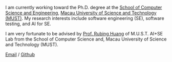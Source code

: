 I am currently working toward the Ph.D. degree at the [School of Computer Science and Engineering](https://fie.must.edu.mo/page/id-1434.html?locale=en_US), [Macau University of Science and Technology (MUST)](https://www.must.edu.mo/index.html?locale=en_US). My research interests include software engineering (SE), software testing, and AI for SE.

I am very fortunate to be advised by [Prof. Rubing Huang](https://huangrubing.github.io/) of M.U.S.T. AI+SE Lab from the School of Computer Science and, Macau University of Science and Technology (MUST).


[Email](mailto:3230002105@student.must.edu.mo) / [Github](https://github.com/chenhuicui)
